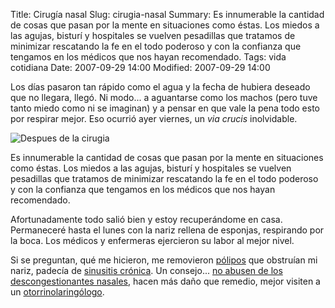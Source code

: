 Title: Cirugía nasal
Slug: cirugia-nasal
Summary: Es innumerable la cantidad de cosas que pasan por la mente en situaciones como éstas. Los miedos a las agujas, bisturí y hospitales se vuelven pesadillas que tratamos de minimizar rescatando la fe en el todo poderoso y con la confianza que tengamos en los médicos que nos hayan recomendado.
Tags: vida cotidiana
Date: 2007-09-29 14:00
Modified: 2007-09-29 14:00


Los días pasaron tan rápido como el agua y la fecha de hubiera deseado que no llegara, llegó. Ni modo... a aguantarse como los machos (pero tuve tanto miedo como ni se imaginan) y a pensar en que vale la pena todo esto por respirar mejor. Eso ocurrió ayer viernes, un _via crucis_ inolvidable.

<img class="img-fluid" src="despues-de-la-cirugia.jpg" alt="Despues de la cirugia">

Es innumerable la cantidad de cosas que pasan por la mente en situaciones como éstas. Los miedos a las agujas, bisturí y hospitales se vuelven pesadillas que tratamos de minimizar rescatando la fe en el todo poderoso y con la confianza que tengamos en los médicos que nos hayan recomendado.

Afortunadamente todo salió bien y estoy recuperándome en casa. Permaneceré hasta el lunes con la nariz rellena de esponjas, respirando por la boca. Los médicos y enfermeras ejercieron su labor al mejor nivel.

Si se preguntan, qué me hicieron, me removieron [pólipos](http://www.cechin.com.ar/poliposis-nasal.asp) que obstruían mi nariz, padecía de [sinusitis crónica](http://www.cechin.com.ar/sinusitis-cronica.asp). Un consejo... [no abusen de los descongestionantes nasales](http://www.canalsalud.info/datos-deshubicados/organos-de-los-sentidos/adiccion-a-descongestionantes-nasales.html), hacen más daño que remedio, mejor visiten a un [otorrinolaringólogo](http://es.wikipedia.org/wiki/Otorrinolaringolog%C3%ADa).
